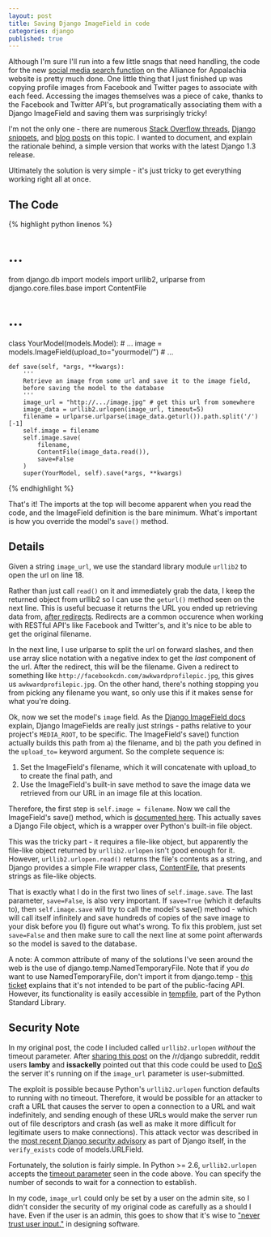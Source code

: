 ```yaml
---
layout: post
title: Saving Django ImageField in code
categories: django
published: true
---
```


Although I'm sure I'll run into a few little snags that need handling, the code for the new [social media search function] on the Alliance for Appalachia website is pretty much done. One little thing that I just finished up was copying profile images from Facebook and Twitter pages to associate with each feed. Accessing the images themselves was a piece of cake, thanks to the Facebook and Twitter API's, but programatically associating them with a Django ImageField and saving them was surprisingly tricky!

I'm not the only one - there are numerous [Stack Overflow threads](http://stackoverflow.com/questions/1308386/programmatically-saving-image-to-django-imagefield),
[Django snippets](http://djangosnippets.org/snippets/1100/), and [blog posts](http://www.nitinh.com/2009/02/django-example-filefield-and-imagefield/) on this topic. I wanted to document, and explain the rationale behind, a simple version that works with the latest Django 1.3 release.

Ultimately the solution is very simple - it's just tricky to get everything working right all at once.

## The Code

{% highlight python linenos %}
# ...
from django.db import models
import urllib2, urlparse
from django.core.files.base import ContentFile
# ...

class YourModel(models.Model):
    # ...
    image = models.ImageField(upload_to="yourmodel/")
    # ...

    def save(self, *args, **kwargs):
        '''
        Retrieve an image from some url and save it to the image field,
        before saving the model to the database
        '''
        image_url = "http://.../image.jpg" # get this url from somewhere
        image_data = urllib2.urlopen(image_url, timeout=5)
        filename = urlparse.urlparse(image_data.geturl()).path.split('/')[-1]
        self.image = filename
        self.image.save(
            filename,
            ContentFile(image_data.read()),
            save=False
        )
        super(YourModel, self).save(*args, **kwargs)

{% endhighlight %}

That's it! The imports at the top will become apparent when you read the code, and the ImageField
definition is the bare minimum. What's important is how you override the model's `save()` method.

## Details

Given a string `image_url`, we use the standard library module `urllib2` to open the url on line 18. 

Rather than just call `read()` on it and immediately grab the data, I keep the returned object from urllib2 so I can use the `geturl()` method seen on the next line. This is useful becuase it returns the URL you ended up retrieving data from, [after redirects](http://docs.python.org/library/urllib2.html#urllib2.urlopen). Redirects are a common occurence when working with RESTful API's like Facebook and Twitter's, and it's nice to be able to get the original filename.

In the next line, I use urlparse to split the url on forward slashes, and then use array slice
notation with a negative index to get the *last* component of the url. After the redirect, this will
be the filename. Given a redirect to something like
`http://facebookcdn.com/awkwardprofilepic.jpg`, this gives us `awkwardprofilepic.jpg`. On the
other hand, there's nothing stopping you from picking any filename you want, so only use this if it makes sense for what you're doing.

Ok, now we set the model's `image` field. As the [Django ImageField
docs](https://docs.djangoproject.com/en/dev/ref/models/fields/#imagefield) explain, Django
ImageFields are really just strings - paths relative to your project's `MEDIA_ROOT`, to be
specific. The ImageField's save() function actually builds this path from a) the filename, and b)
the path you defined in the `upload_to=` keyword argument. So the complete sequence is:

1. Set the ImageField's filename, which it will concatenate with upload_to to create the final path,
   and
2. Use the ImageField's built-in save method to save the image data we retrieved from our URL in an
   image file at this location.

Therefore, the first step is `self.image = filename`. Now we call the ImageField's save() method,
which is [documented here](https://docs.djangoproject.com/en/1.2/ref/files/file/#additional-methods-on-files-attached-to-objects). This actually saves a Django File object, which is a wrapper over Python's built-in file object.

This was the tricky part - it requires a file-like object, but apparently the file-like object returned by `urllib2.urlopen` isn't good enough for it. However, `urllib2.urlopen.read()` returns the file's contents as a string, and Django provides a simple File wrapper class, [ContentFile](https://docs.djangoproject.com/en/1.2/ref/files/file/#the-contentfile-class), that presents strings as file-like objects.

That is exactly what I do in the first two lines of `self.image.save`. The last parameter,
`save=False`, is also very important. If `save=True` (which it defaults to), then
`self.image.save` will try to call the model's save() method - which will call itself infinitely
and save hundreds of copies of the save image to your disk before you (I) figure out what's wrong. To fix this problem, just set `save=False` and then make sure to call the next line at some point afterwards so the model is saved to the database.

A note: A common attribute of many of the solutions I've seen around the web is the use of django.temp.NamedTemporaryFile. Note that if you *do* want to use NamedTemporaryFile, don't import it from django.temp - [this ticket](https://code.djangoproject.com/ticket/16569) explains that it's not intended to be part of the public-facing API. However, its functionality is easily accessible in [tempfile](http://docs.python.org/library/tempfile.html), part of the Python Standard Library.

## Security Note

In my original post, the code I included called `urllib2.urlopen` *without* the timeout parameter.
After [sharing this post] on the /r/django subreddit, reddit users **lamby**
and **issackelly** pointed out that this code could be used to [DoS] the server it's running on if
the `image_url` parameter is user-submitted.

The exploit is possible because Python's `urllib2.urlopen` function defaults to running with no
timeout. Therefore, it would be possible for an attacker to craft a URL that causes the server to
open a connection to a URL and wait indefinitely, and sending enough of these URLs would make the
server run out of file descriptors and crash (as well as make it more difficult for legitimate
users to make connections). This attack vector was described in the [most recent Django
security advisory] as part of Django itself, in the `verify_exists` code of models.URLField.

Fortunately, the solution is fairly simple. In Python >= 2.6, `urllib2.urlopen` accepts the
[timeout parameter] seen in the code above. You can specify the number of seconds to wait for a
connection to establish.

In my code, `image_url` could only be set by a user on the admin site, so I didn't consider the
security of my original code as carefully as a should I have. Even if the user is an admin, this
goes to show that it's wise to ["never trust user input."] in designing software.

[social media search function]: http://appalliance.webfactional.com/feeds/search
[sharing this post]: http://www.reddit.com/r/django/comments/kla1u/saving_django_imagefield/
[DoS]: http://en.wikipedia.org/wiki/Denial-of-service_attack
[most recent Django security advisory]: https://www.djangoproject.com/weblog/2011/sep/09/security-releases-issued/
[timeout parameter]: http://docs.python.org/library/urllib2.html#urllib2.urlopen
["never trust user input."]: http://xkcd.com/327/
